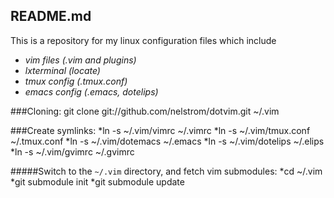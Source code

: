 README.md
-----------------------
This is a repository for my linux configuration
files which include 

 * _vim files (.vim and plugins)_
 * _lxterminal (*locate*)_
 * _tmux config (.tmux.conf)_
 * _emacs config (.emacs, dotelips)_

###Cloning:
  git clone git://github.com/nelstrom/dotvim.git ~/.vim

###Create symlinks:
  *ln -s ~/.vim/vimrc ~/.vimrc
  *ln -s ~/.vim/tmux.conf ~/.tmux.conf 
  *ln -s ~/.vim/dotemacs ~/.emacs
  *ln -s ~/.vim/dotelips ~/.elips
  *ln -s ~/.vim/gvimrc ~/.gvimrc

#####Switch to the `~/.vim` directory, and fetch vim submodules:
  *cd ~/.vim
  *git submodule init
  *git submodule update
